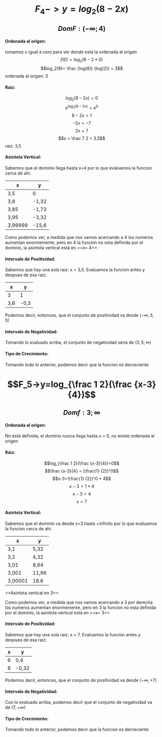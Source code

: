 # $$F_4->y=log_2(8-2x)$$
## $$Dom F: (- \infty;4)$$
#### Ordenada al origen:
tomamos x igual a cero para ver donde está la ordenada al origen
$$f(0)= log_2(8-2 * 0)$$
$$log_2(8)= \frac {log(8)} {log(2)} = 3$$
ordenada al origen: 3
#### Raiz:
$$log_2(8-2x) = 0$$
$$e^{log_2(8-2x)}= e^0$$
$$8-2x= 1$$
$$-2x=-7$$
$$2x = 7$$
$$x = \frac 7 2 = 3,5$$
raiz: 3,5

#### Asíntota Vertical:
Sabemos que el dominio llega hasta x=4 por lo que evaluamos la funcion cerca de ahí.


x | y
------------ | ------------
3,5 | 0
3,8 | -1,32
3,85 | -1,73
3,95 | -3,32
3,99999 | -15,6

Como podemos ver, a medida que nos vamos acercando a 4 los numeros
aumentan enormemente, pero en 4 la funcion no esta definida por el dominio, la asintota vertical está en ==x=  4==


#### Intervalo de Positividad:
Sabemos que hay una sola raiz: x = 3,5. Evaluamos la funcion antes y despues de esa raiz:

x | y
------------ | ------------
3 | 1
3,6 | -0,3

Podemos decir, entonces, que el conjunto de positividad va desde $(-\infty;3,5)$

#### Intervalo de Negatividad:
Tomando lo evaluado arriba, el conjunto de negatividad seria de $(3,5; \infty)$

#### Tipo de Crecimiento:
Tomando todo lo anterior, podemos decir que la funcion es decreciente

# $$F_5->y=log_{\frac 1 2}(\frac {x-3}{4})$$
## $$Dom f:3;\infty$$
#### Ordenada al origen:
No está definida, el dominio nunca llega hasta x = 0, no existe ordenada al origen
#### Raiz:
$$log_{\frac 1 2}(\frac {x-3}{4})=0$$
$$\frac {x-3}{4} = (\frac{1} {2})^0$$
$$x-3=(\frac{1} {2})^0 * 4$$
$$x-3=1 * 4$$
$$x-3= 4$$
$$x = 7$$

#### Asíntota Vertical:
Sabemos que el dominio  va desde x=3 hasta +infinito por lo que evaluamos la funcion cerca de ahí.


x | y
------------ | ------------
3,1 | 5,32
3,2 | 4,32
3,01 | 8,64
3,001 | 11,96
3,00001 | 18.6
==Asintota vertical en 3==

Como podemos ver, a medida que nos vamos acercando a 3 por derecha los numeros
aumentan enormemente, pero en 3 la funcion no esta definida por el dominio, la asintota vertical está en ==x=  3==

#### Intervalo de Positividad:
Sabemos que hay una sola raiz: x = 7. Evaluamos la funcion antes y despues de esa raiz:

x | y
--- | ---
6 | 0,4 
8 | -0,32 


Podemos decir, entonces, que el conjunto de positividad va desde $(- \infty;+ 7)$

#### Intervalo de Negatividad:
Con lo evaluado arriba, podemos decir que el conjunto de negatividad va de $(7; + \infty)$

#### Tipo de Crecimiento:
Tomando todo lo anterior, podemos decir que la funcion es decreciente